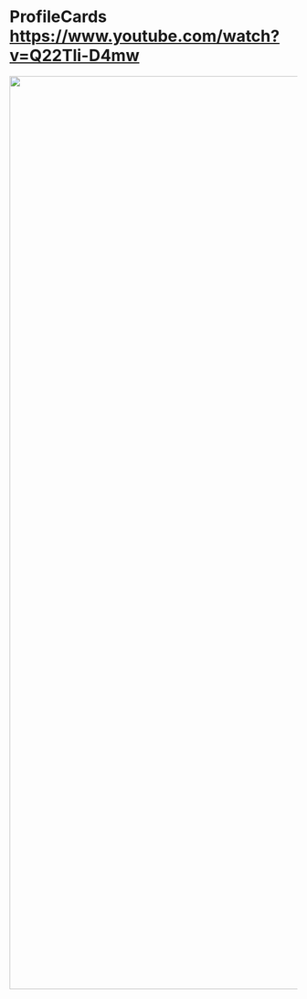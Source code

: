 # ProfileCards  https://www.youtube.com/watch?v=Q22Tli-D4mw
<p align="center">
  <img src="preview.png" alt="preview del proyecto"  width="1600">
</p>